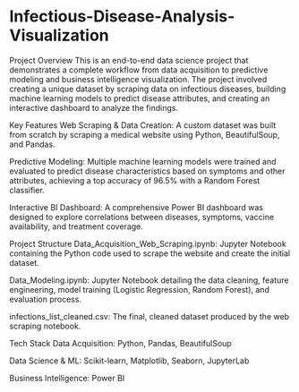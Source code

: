 # Infectious-Disease-Analysis-Visualization

Project Overview
This is an end-to-end data science project that demonstrates a complete workflow from data acquisition to predictive modeling and business intelligence visualization. The project involved creating a unique dataset by scraping data on infectious diseases, building machine learning models to predict disease attributes, and creating an interactive dashboard to analyze the findings.

Key Features
Web Scraping & Data Creation: A custom dataset was built from scratch by scraping a medical website using Python, BeautifulSoup, and Pandas.

Predictive Modeling: Multiple machine learning models were trained and evaluated to predict disease characteristics based on symptoms and other attributes, achieving a top accuracy of 96.5% with a Random Forest classifier.

Interactive BI Dashboard: A comprehensive Power BI dashboard was designed to explore correlations between diseases, symptoms, vaccine availability, and treatment coverage.

Project Structure
Data_Acquisition_Web_Scraping.ipynb: Jupyter Notebook containing the Python code used to scrape the website and create the initial dataset.

Data_Modeling.ipynb: Jupyter Notebook detailing the data cleaning, feature engineering, model training (Logistic Regression, Random Forest), and evaluation process.

infections_list_cleaned.csv: The final, cleaned dataset produced by the web scraping notebook.



Tech Stack
Data Acquisition: Python, Pandas, BeautifulSoup

Data Science & ML: Scikit-learn, Matplotlib, Seaborn, JupyterLab

Business Intelligence: Power BI
